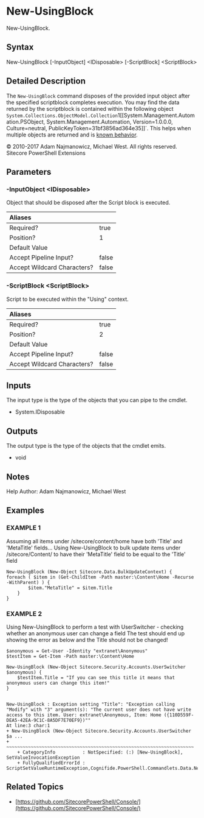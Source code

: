 # New-UsingBlock

New-UsingBlock.

## Syntax

New-UsingBlock \[-InputObject\] &lt;IDisposable&gt; \[-ScriptBlock\] &lt;ScriptBlock&gt;

## Detailed Description

The `New-UsingBlock` command disposes of the provided input object after the specified scriptblock completes execution. You may find the data returned by the scriptblock is contained within the following object `System.Collections.ObjectModel.Collection`1[[System.Management.Automation.PSObject, System.Management.Automation, Version=1.0.0.0, Culture=neutral, PublicKeyToken=31bf3856ad364e35]]`. This helps when multiple objects are returned and is [known behavior](https://stackoverflow.com/questions/9028804/why-does-invoking-a-powershell-script-block-with-invoke-return-a-collection).

© 2010-2017 Adam Najmanowicz, Michael West. All rights reserved. Sitecore PowerShell Extensions

## Parameters

### -InputObject  &lt;IDisposable&gt;

Object that should be disposed after the Script block is executed.

| Aliases |  |
| :--- | :--- |
| Required? | true |
| Position? | 1 |
| Default Value |  |
| Accept Pipeline Input? | false |
| Accept Wildcard Characters? | false |

### -ScriptBlock  &lt;ScriptBlock&gt;

Script to be executed within the "Using" context.

| Aliases |  |
| :--- | :--- |
| Required? | true |
| Position? | 2 |
| Default Value |  |
| Accept Pipeline Input? | false |
| Accept Wildcard Characters? | false |

## Inputs

The input type is the type of the objects that you can pipe to the cmdlet.

* System.IDisposable 

## Outputs

The output type is the type of the objects that the cmdlet emits.

* void 

## Notes

Help Author: Adam Najmanowicz, Michael West

## Examples

### EXAMPLE 1

Assuming all items under /sitecore/content/home have both 'Title' and 'MetaTitle' fields... Using New-UsingBlock to bulk update items under /sitecore/Content/ to have their 'MetaTitle' field to be equal to the 'Title' field

```text
New-UsingBlock (New-Object Sitecore.Data.BulkUpdateContext) {
foreach ( $item in (Get-ChildItem -Path master:\Content\Home -Recurse -WithParent) ) {
        $item."MetaTitle" = $item.Title
    }
}
```

### EXAMPLE 2

Using New-UsingBlock to perform a test with UserSwitcher - checking whether an anonymous user can change a field The test should end up showing the error as below and the Title should not be changed!

```text
$anonymous = Get-User -Identity "extranet\Anonymous"
$testItem = Get-Item -Path master:\Content\Home

New-UsingBlock (New-Object Sitecore.Security.Accounts.UserSwitcher $anonymous) {
    $testItem.Title = "If you can see this title it means that anonymous users can change this item!"
}


New-UsingBlock : Exception setting "Title": "Exception calling "Modify" with "3" argument(s): "The current user does not have write access to this item. User: extranet\Anonymous, Item: Home ({110D559F-DEA5-42EA-9C1C-8A5DF7E70EF9})""
At line:3 char:1
+ New-UsingBlock (New-Object Sitecore.Security.Accounts.UserSwitcher $a ...
+ ~~~~~~~~~~~~~~~~~~~~~~~~~~~~~~~~~~~~~~~~~~~~~~~~~~~~~~~~~~~~~~~~~~~~~
    + CategoryInfo          : NotSpecified: (:) [New-UsingBlock], SetValueInvocationException
    + FullyQualifiedErrorId : ScriptSetValueRuntimeException,Cognifide.PowerShell.Commandlets.Data.NewUsingBlockCommand
```

## Related Topics

* [https://github.com/SitecorePowerShell/Console/](https://github.com/SitecorePowerShell/Console/) 

